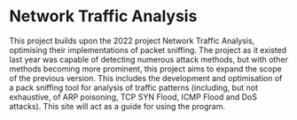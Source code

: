# Network Traffic Analysis
This project builds upon the 2022 project Network Traffic Analysis, optimising their implementations of packet sniffing. The project as it existed last year was capable of detecting numerous attack methods, but with other methods becoming more prominent, this project aims to expand the scope of the previous version. This includes the development and optimisation of a pack sniffing tool for analysis of traffic patterns (including, but not exhaustive, of ARP poisoning, TCP SYN Flood, ICMP Flood and DoS attacks). This site will act as a guide for using the program.
